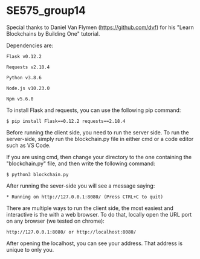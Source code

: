 # SE575_group14

Special thanks to Daniel Van Flymen (https://github.com/dvf) for his "Learn Blockchains by Building One" tutorial. 

Dependencies are:

    Flask v0.12.2
    
    Requests v2.18.4
    
    Python v3.8.6
    
    Node.js v10.23.0
    
    Npm v5.6.0
    
To install Flask and requests, you can use the following pip command:

    $ pip install Flask==0.12.2 requests==2.18.4 
   
Before running the client side, you need to run the server side. To run the server-side, simply run the blockchain.py file in either cmd or a code editor such as VS Code.

If you are using cmd, then change your directory to the one containing the "blockchain.py" file, and then write the following command:

    $ python3 blockchain.py
    
After running the sever-side you will see a message saying:

    * Running on http://127.0.0.1:8080/ (Press CTRL+C to quit)

There are multiple ways to run the client side, the most easiest and interactive is the with a web browser. To do that, locally open the URL port on any browser (we tested on chrome):
 
    http://127.0.0.1:8080/ or http://localhost:8080/

After opening the localhost, you can see your address. That address is unique to only you.
